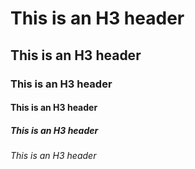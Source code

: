 # This is an H3 header
## This is an H3 header
### This is an H3 header
#### This is an H3 header
##### This is an H3 header
###### This is an H3 header
